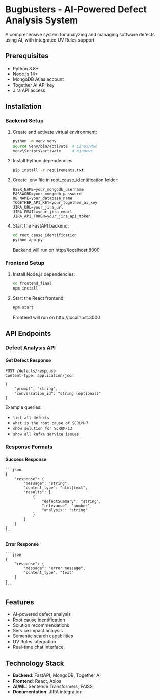 # Bugbusters - AI-Powered Defect Analysis System

A comprehensive system for analyzing and managing software defects using AI, with integrated UV Rules support.

## Prerequisites

- Python 3.8+
- Node.js 14+
- MongoDB Atlas account
- Together AI API key
- Jira API access

## Installation

### Backend Setup

1. Create and activate virtual environment:
    ```bash
    python -m venv venv
    source venv/bin/activate  # Linux/Mac
    venv\Scripts\activate     # Windows
    ```

2. Install Python dependencies:
    ```bash
    pip install -r requirements.txt
    ```

3. Create .env file in root_cause_identification folder:
    ```env
    USER_NAME=your_mongodb_username
    PASSWORD=your_mongodb_password
    DB_NAME=your_database_name
    TOGETHER_API_KEY=your_together_ai_key
    JIRA_URL=your_jira_url
    JIRA_EMAIL=your_jira_email
    JIRA_API_TOKEN=your_jira_api_token
    ```

4. Start the FastAPI backend:
    ```bash
    cd root_cause_identification
    python app.py
    ```
    Backend will run on http://localhost:8000

### Frontend Setup

1. Install Node.js dependencies:
    ```bash
    cd frontend_final
    npm install
    ```

2. Start the React frontend:
    ```bash
    npm start
    ```
    Frontend will run on http://localhost:3000

## API Endpoints

### Defect Analysis API

#### Get Defect Response
```http
POST /defects/response
Content-Type: application/json

{
    "prompt": "string",
    "conversation_id": "string (optional)"
}
```

Example queries:
- `list all defects`
- `what is the root cause of SCRUM-7`
- `show solution for SCRUM-13`
- `show all kafka service issues`

### Response Formats

#### Success Response
    ```json
    {
        "response": {
            "message": "string",
            "content_type": "html|text",
            "results": [
                {
                    "defectSummary": "string",
                    "relevance": "number",
                    "analysis": "string"
                }
            ]
        }
    }
    ```

#### Error Response
    ```json
    {
        "response": {
            "message": "error message",
            "content_type": "text"
        }
    }
    ```

## Features

- AI-powered defect analysis
- Root cause identification
- Solution recommendations
- Service impact analysis
- Semantic search capabilities
- UV Rules integration
- Real-time chat interface

## Technology Stack

- **Backend**: FastAPI, MongoDB, Together AI
- **Frontend**: React, Axios
- **AI/ML**: Sentence Transformers, FAISS
- **Documentation**: JIRA integration
